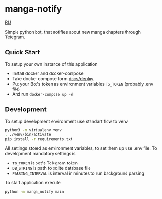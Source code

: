 # manga-notify

[RU](docs/README_RU.md)

Simple python bot, that notifies about new manga chapters through Telegram.

## Quick Start

To setup your own instance of this application

- Install docker and docker-compose
- Take docker compose form [docs/deploy](docs/deploy)
- Put your Bot's token as environment variables `TG_TOKEN` (probably .env file)
- And run `docker-compose up -d`

## Development

To setup development environment use standart flow to venv

```bash
python3 -m virtualenv venv
. ./venv/bin/activate
pip install -r requirements.txt
```

All settings stored as environment variables, to set them up
use .env file. To development mandatory settings is

- `TG_TOKEN` is bot's Telegram token
- `DB_STRING` is path to sqlite database file
- `PARSING_INTERVAL` is interval in minutes to run background parsing

To start application execute

```bash
python -m manga_notify.main
```

